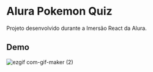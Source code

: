 # Alura Pokemon Quiz
Projeto desenvolvido durante a Imersão React da Alura.

## Demo

![ezgif com-gif-maker (2)](https://im3.ezgif.com/tmp/ezgif-3-df31e058e115.gif)

